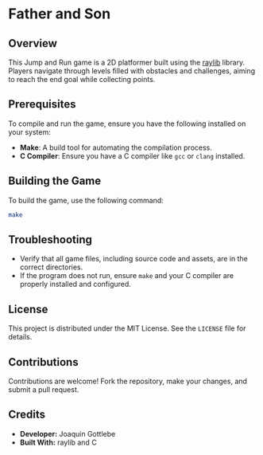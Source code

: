 
# Father and Son

## Overview
This Jump and Run game is a 2D platformer built using the [raylib](https://www.raylib.com/) library. Players navigate through levels filled with obstacles and challenges, aiming to reach the end goal while collecting points.

## Prerequisites
To compile and run the game, ensure you have the following installed on your system:

- **Make**: A build tool for automating the compilation process.
- **C Compiler**: Ensure you have a C compiler like `gcc` or `clang` installed.

## Building the Game
To build the game, use the following command:

```bash
make
```

## Troubleshooting
- Verify that all game files, including source code and assets, are in the correct directories.
- If the program does not run, ensure `make` and your C compiler are properly installed and configured.

## License
This project is distributed under the MIT License. See the `LICENSE` file for details.

## Contributions
Contributions are welcome! Fork the repository, make your changes, and submit a pull request.

## Credits
- **Developer:** Joaquin Gottlebe
- **Built With:** raylib and C
